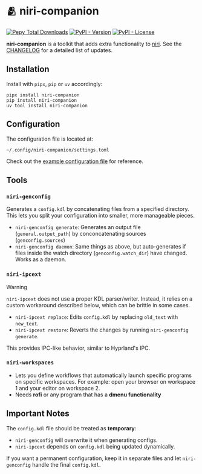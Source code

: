 # 🫂 niri-companion

[![Pepy Total Downloads](https://img.shields.io/pepy/dt/niri-companion)](https://pypi.org/project/niri-companion/) [![PyPI - Version](https://img.shields.io/pypi/v/niri-companion)](https://pypi.org/project/niri-companion/) [![PyPI - License](https://img.shields.io/pypi/l/niri-companion)](https://pypi.org/project/niri-companion/)

**niri-companion** is a toolkit that adds extra functionality to [niri](https://github.com/YaLTeR/niri). See the [CHANGELOG](./CHANGELOG.md) for a detailed list of updates.

## Installation

Install with `pipx`, `pip` or `uv` accordingly:

```
pipx install niri-companion
pip install niri-companion
uv tool install niri-companion
```

## Configuration

The configuration file is located at:

```
~/.config/niri-companion/settings.toml
```

Check out the [example configuration file](./examples/settings.toml) for reference.

## Tools

### `niri-genconfig`

Generates a `config.kdl` by concatenating files from a specified directory.
This lets you split your configuration into smaller, more manageable pieces.

- `niri-genconfig generate`: Generates an output file (`general.output_path`) by conconcatenating sources (`genconfig.sources`)
- `niri-genconfig daemon`: Same things as above, but auto-generates if files inside the watch directory (`genconfig.watch_dir`) have changed. Works as a daemon.

### `niri-ipcext`

> [!WARNING]
> `niri-ipcext` does not use a proper KDL parser/writer. Instead, it relies on a custom workaround described below, which can be brittle in some cases.

- `niri-ipcext replace`: Edits `config.kdl` by replacing `old_text` with `new_text`.
- `niri-ipcext restore`: Reverts the changes by running `niri-genconfig generate`.

This provides IPC-like behavior, similar to Hyprland's IPC.

### `niri-workspaces`

- Lets you define workflows that automatically launch specific programs on specific workspaces. For example: open your browser on workspace 1 and your editor on workspace 2.
- Needs **rofi** or any program that has a **dmenu functionality**

## Important Notes

The `config.kdl` file should be treated as **temporary**:

* `niri-genconfig` will overwrite it when generating configs.
* `niri-ipcext` depends on `config.kdl` being updated dynamically.

If you want a permanent configuration, keep it in separate files and let `niri-genconfig` handle the final `config.kdl`.
